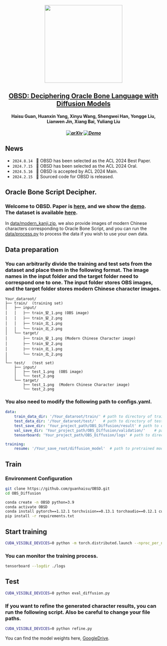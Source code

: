 <p align="center">
    <img src="https://s2.loli.net/2024/03/19/JnbZmeh18VsqkxF.png" width="250" style="margin-bottom: 0.2;"/>
<p>

<h2 align="center"> <a href="https://arxiv.org/abs/2406.00684">OBSD: Deciphering Oracle Bone Language with Diffusion Models </a></h2>
<h4 align="center">Haisu Guan, Huanxin Yang, Xinyu Wang, Shengwei Han, Yongge Liu, Lianwen Jin, Xiang Bai, Yuliang Liu </h4>

<h5 align="center">

[![arXiv](https://img.shields.io/badge/Arxiv-2406.00684-b31b1b.svg?logo=arXiv)](https://arxiv.org/abs/2406.00684) 
[![Demo](https://img.shields.io/badge/Demo-blue)](http://vlrlab-monkey.xyz:7680/OBSD)
</h5>


## News 
* ```2024.8.14 ``` 🚀 OBSD has been selected as the ACL 2024 Best Paper.
* ```2024.7.15 ``` 🚀 OBSD has been selected as the ACL 2024 Oral.
* ```2024.5.16 ``` 🚀 OBSD is accepted by ACL 2024 Main. 
* ```2024.2.15 ``` 🚀 Sourced code for OBSD is released.

## Oracle Bone Script Decipher.

### Welcome to OBSD. Paper is [here](https://arxiv.org/abs/2406.00684), and we show the [demo](http://vlrlab-monkey.xyz:7680/OBSD).<br /> The dataset is available [here](https://github.com/RomanticGodVAN/character-Evolution-Dataset).<br /> 
In [data/modern_kanji.zip](./data/modern_kanji.zip), we also provide images of modern Chinese characters corresponding to Oracle Bone Script, and you can run the [data/process.py](./data/process.py) to process the data if you wish to use your own data.


## Data preparation

### You can arbitrarily divide the training and test sets from the dataset and place them in the following format. The image names in the input folder and the target folder need to correspond one to one. The input folder stores OBS images, and the target folder stores modern Chinese character images.
```plaintext
Your_dataroot/
├── train/  (training set)
│   ├── input/
│   │   ├── train_安_1.png (OBS image)
│   │   ├── train_安_2.png 
│   │   ├── train_北_1.png
│   │   └── train_北_2.png
│   └── target/
│       ├── train_安_1.png (Modern Chinese Character image)
│       ├── train_安_2.png 
│       ├── train_北_1.png 
│       └── train_北_2.png 
│
└── test/   (test set)
    ├── input/
    │   ├── test_1.png  (OBS image)
    │   └── test_2.png
    └── target/
        ├── test_1.png  (Modern Chinese Character image)
        └── test_2.png

```

### You also need to modify the following path to configs.yaml.
```yaml
data:
    train_data_dir: '/Your_dataroot/train/' # path to directory of train data
    test_data_dir: '/Your_dataroot/test/'   # path to directory of test data
    test_save_dir: 'Your_project_path/OBS_Diffusion/result' # path to directory of test output
    val_save_dir: 'Your_project_path/OBS_Diffusion/validation/'    # path to directory of validation during training
    tensorboard: 'Your_project_path/OBS_Diffusion/logs' # path to directory of training information

training:
    resume: '/Your_save_root/diffusion_model'  # path to pretrained model
```

## Train

### Environment Configuration
```bash
git clone https://github.com/guanhaisu/OBSD.git
cd OBS_Diffusion
```
```bash
conda create -n OBSD python=3.9
conda activate OBSD
conda install pytorch==1.12.1 torchvision==0.13.1 torchaudio==0.12.1 cudatoolkit=11.3 -c pytorch
pip install -r requirements.txt
```


## Start training
```bash
CUDA_VISIBLE_DEVICES=0 python -m torch.distributed.launch --nproc_per_node=1 train_diffusion.py
```

### You can monitor the training process.
```bash
tensorboard --logdir ./logs
```

## Test
```bash
CUDA_VISIBLE_DEVICES=0 python eval_diffusion.py
```
### If you want to refine the generated character results, you can run the following script. Also be careful to change your file paths.
```bash
CUDA_VISIBLE_DEVICES=0 python refine.py
```
You can find the model weights here, [GoogleDrive](https://drive.google.com/drive/folders/1kRwi5sfHn6oufydDmd-7X9pPFDZzFjkk?usp=drive_link). 